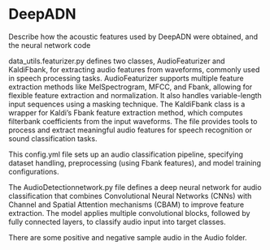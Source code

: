 # DeepADN
Describe how the acoustic features used by DeepADN were obtained, and the neural network code

data_utils.featurizer.py defines two classes, AudioFeaturizer and KaldiFbank, for extracting audio features from waveforms, commonly used in speech processing tasks. AudioFeaturizer supports multiple feature extraction methods like MelSpectrogram, MFCC, and Fbank, allowing for flexible feature extraction and normalization. It also handles variable-length input sequences using a masking technique. The KaldiFbank class is a wrapper for Kaldi’s Fbank feature extraction method, which computes filterbank coefficients from the input waveforms. The file provides tools to process and extract meaningful audio features for speech recognition or sound classification tasks.


This config.yml file sets up an audio classification pipeline, specifying dataset handling, preprocessing (using Fbank features), and model training configurations. 

The AudioDetectionnetwork.py file defines a deep neural network for audio classification that combines Convolutional Neural Networks (CNNs) with Channel and Spatial Attention mechanisms (CBAM) to improve feature extraction. The model applies multiple convolutional blocks, followed by fully connected layers, to classify audio input into target classes.

There are some positive and negative sample audio in the Audio folder.
